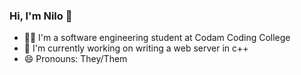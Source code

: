 ### Hi, I'm Nilo 👋

- 🧑‍💻 I'm a software engineering student at Codam Coding College
- 🔭 I'm currently working on writing a web server in c++
- 😄 Pronouns: They/Them

<!--
**nvanwinden/nvanwinden** is a ✨ _special_ ✨ repository because its `README.md` (this file) appears on your GitHub profile.

Here are some ideas to get you started:

- 🔭 I’m currently working on ...
- 🌱 I’m currently learning ...
- 👯 I’m looking to collaborate on ...
- 🤔 I’m looking for help with ...
- 💬 Ask me about ...
- 📫 How to reach me: ...
- ⚡ Fun fact: ...
-->
